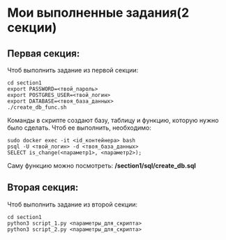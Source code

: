 # Мои выполненные задания(2 секции)

## Первая секция: 
Чтоб выполнить задание из первой секции: 
```
cd section1
export PASSWORD=<твой_пароль>
export POSTGRES_USER=<твой_логин>
export DATABASE=<твоя_база_данных>
./create_db_func.sh
```
Команды в скрипте создают базу, таблицу и функцию, которую нужно 
было сделать. Чтоб ее выполнить, необходимо: 
```
sudo docker exec -it <id_контейнера> bash
psql -U <твой_логин> -d <твоя_база_данных>
SELECT is_change(<параметр1>, <параметр2>);
```
Саму функцию можно посмотреть: __/section1/sql/create_db.sql__

## Вторая секция: 
Чтоб выполнить задание из второй секции: 
```
cd section1
python3 script_1.py <параметры_для_скрипта>
python3 script_2.py <параметры_для_скрипта>
```